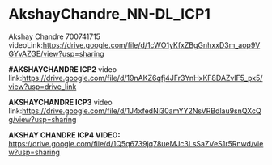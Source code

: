 # AkshayChandre_NN-DL_ICP1
Akshay Chandre
700741715
videoLink:https://drive.google.com/file/d/1cWO1yKfxZBgGnhxxD3m_aop9VGYvAZGE/view?usp=sharing

**#AKSHAYCHANDRE ICP2**
video link:https://drive.google.com/file/d/19nAKZ6qfj4JFr3YnHxKF8DAZvlF5_px5/view?usp=drive_link

**AKSHAYCHANDRE ICP3**
video link:https://drive.google.com/file/d/1J4xfedNi30amYY2NsVRBdlau9snQXcQg/view?usp=sharing

**AKSHAY CHANDRE ICP4 VIDEO:**
https://drive.google.com/file/d/1Q5q6739jq78ueMJc3LsSaZVeS1r5Rnwd/view?usp=sharing
